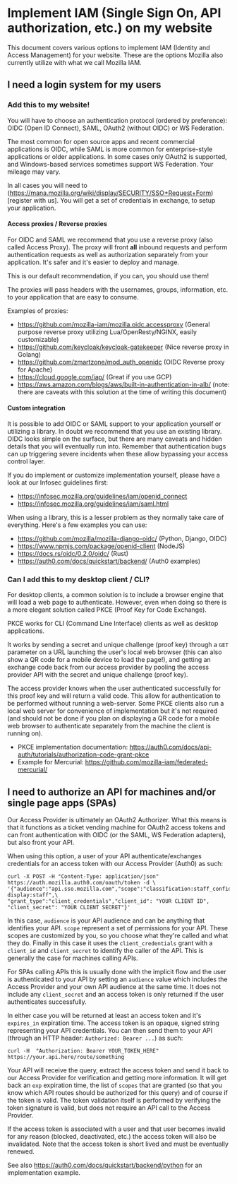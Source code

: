 # Implement IAM (Single Sign On, API authorization, etc.) on my website

This document covers various options to implement IAM (Identity and Access Management) for your website.
These are the options Mozilla also currently utilize with what we call Mozilla IAM.

## I need a login system for my users

### Add this to my website!

You will have to choose an authentication protocol (ordered by preference): OIDC (Open ID Connect), SAML, OAuth2 (without OIDC) or WS Federation.

The most common for open source apps and recent commercial applications is OIDC, while SAML is more common for enterprise-style applications or older applications. In some cases only OAuth2 is supported, and Windows-based services sometimes support WS Federation. Your mileage may vary.

In all cases you will need to (https://mana.mozilla.org/wiki/display/SECURITY/SSO+Request+Form)[register with us]. You will get a set of credentials in exchange, to setup your application.

#### Access proxies / Reverse proxies

For OIDC and SAML we recommend that you use a reverse proxy (also called Access Proxy). The proxy will front **all** inbound requests and perform authentication requests as well as authorization separately from your application. It's safer and it's easier to deploy and manage.

This is our default recommendation, if you can, you should use them!

The proxies will pass headers with the usernames, groups, information, etc. to your application that are easy to consume.

Examples of proxies:

- https://github.com/mozilla-iam/mozilla.oidc.accessproxy (General purpose reverse proxy utilizing Lua/OpenResty/NGINX, easily customizable)
- https://github.com/keycloak/keycloak-gatekeeper (Nice reverse proxy in Golang)
- https://github.com/zmartzone/mod_auth_openidc (OIDC Reverse proxy for Apache)
- https://cloud.google.com/iap/ (Great if you use GCP)
- https://aws.amazon.com/blogs/aws/built-in-authentication-in-alb/ (note: there are caveats with this solution at the time of writing this document)

#### Custom integration

It is possible to add OIDC or SAML support to your application yourself or utilizing a library. In doubt we recommend that you use an existing library. OIDC looks simple on the surface, but there are many caveats and hidden details that you will eventually run into. Remember that authentication bugs can up triggering severe incidents when these allow bypassing your access control layer.

If you do implement or customize implementation yourself, please have a look at our Infosec guidelines first:

- https://infosec.mozilla.org/guidelines/iam/openid_connect
- https://infosec.mozilla.org/guidelines/iam/saml.html

When using a library, this is a lesser problem as they normally take care of everything. Here's a few examples you can use:

- https://github.com/mozilla/mozilla-django-oidc/ (Python, Django, OIDC)
- https://www.npmjs.com/package/openid-client (NodeJS)
- https://docs.rs/oidc/0.2.0/oidc/ (Rust)
- https://auth0.com/docs/quickstart/backend/ (Auth0 examples)

### Can I add this to my desktop client / CLI?

For desktop clients, a common solution is to include a browser engine that will load a web page to authenticate. However, even when doing so there is a more elegant solution called PKCE (Proof Key for Code Exchange).

PKCE works for CLI (Command Line Interface) clients as well as desktop applications.

It works by sending a secret and unique challenge (proof key) through a `GET` parameter on a URL launching the user's local web browser (this can also show a QR code for a mobile device to load the page!), and getting an exchange code back from our access provider by pooling the access provider API with the secret and unique challenge (proof key).

The access provider knows when the user authenticated successfully for this proof key and will return a valid code. This allow for authentication to be performed without running a web-server. Some PKCE clients also run a local web server for convenience of implementation but it's not required (and should not be done if you plan on displaying a QR code for a mobile web browser to authenticate separately from the machine the client is running on).

- PKCE implementation documentation: https://auth0.com/docs/api-auth/tutorials/authorization-code-grant-pkce
- Example for Mercurial: https://github.com/mozilla-iam/federated-mercurial/

## I need to authorize an API for machines and/or single page apps (SPAs)

Our Access Provider is ultimately an OAuth2 Authorizer. What this means is that it functions as a ticket vending machine for OAuth2 access tokens and can front authentication with OIDC (or the SAML, WS Federation adapters), but also front your API.

When using this option, a user of your API authenticate/exchanges credentials for an access token with our Access Provider (Auth0) as such:

```
curl -X POST -H "Content-Type: application/json" https://auth.mozilla.auth0.com/oauth/token -d \
'{"audience":"api.sso.mozilla.com","scope":"classification:staff_confidential display:staff",\
"grant_type":"client_credentials","client_id": "YOUR CLIENT ID", "client_secret": "YOUR CLIENT SECRET"}'
```

In this case, `audience` is your API audience and can be anything that identifies your API. `scope` represent a set of permissions for your API. These scopes are customized by you, so you choose what they're called and what they do. Finally in this case it uses the `client_credentials` grant with a `client_id` and `client_secret` to identify the caller of the API. This is generally the case for machines calling APIs.

For SPAs calling APIs this is usually done with the implicit flow and the user is authenticated to your API by setting an `audience` value which includes the Access Provider and your own API audience at the same time. It does not include any `client_secret` and an access token is only returned if the user authenticates successfully.

In either case you will be returned at least an access token and it's `expires_in` expiration time. The access token is an opaque, signed string representing your API credentials.
You can then send them to your API (through an HTTP header: `Authorized: Bearer ...`) as such:

```
curl -H  "Authorization: Bearer YOUR_TOKEN_HERE" https://your.api.here/route/something
```

Your API will receive the query, extract the access token and send it back to our Access Provider for verification and getting more information. It will get back an `exp` expiration time, the list of `scopes` that are granted (so that you know which API routes should be authorized for this query) and of course if the token is valid. The token validation itself is performed by verifying the token signature is valid, but does not require an API call to the Access Provider.

If the access token is associated with a user and that user becomes invalid for any reason (blocked, deactivated, etc.) the access token will also be invalidated. Note that the access token is short lived and must be eventually renewed.

See also https://auth0.com/docs/quickstart/backend/python for an implementation example.
